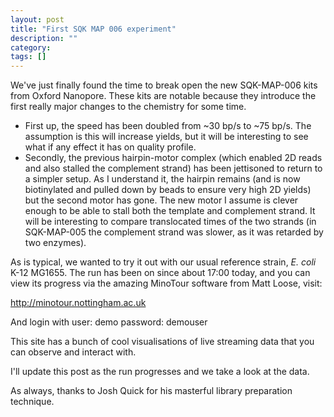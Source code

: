 ```yaml
---
layout: post
title: "First SQK MAP 006 experiment"
description: ""
category: 
tags: []
---
```


We've just finally found the time to break open the new SQK-MAP-006
kits from Oxford Nanopore. These kits are notable because they
introduce the first really major changes to the chemistry for some time.

   * First up, the speed has been doubled from ~30 bp/s to ~75 bp/s. 
     The assumption is this will increase yields, but it will be
     interesting to see what if any effect it has on quality profile.
   * Secondly, the previous hairpin-motor complex (which enabled 2D
     reads and also stalled the complement strand) has been jettisoned
     to return to a simpler setup. As I understand it, the hairpin
     remains (and is now biotinylated and pulled down by beads to
     ensure very high 2D yields) but the second motor has gone. The
     new motor I assume is clever enough to be able to stall both
     the template and complement strand. It will be interesting to 
     compare translocated times of the two strands (in SQK-MAP-005
     the complement strand was slower, as it was retarded by two
     enzymes).

As is typical, we wanted to try it out with our usual reference strain,
*E. coli* K-12 MG1655. The run has been on since about 17:00 today, and you can view its progress via the amazing MinoTour software from Matt Loose, visit:

<http://minotour.nottingham.ac.uk>

And login with user: demo password: demouser 

This site has a bunch of cool visualisations of live streaming data that you
can observe and interact with.

I'll update this post as the run progresses and we take a look at the
data.

As always, thanks to Josh Quick for his masterful library preparation
technique.






